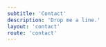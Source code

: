 ```yaml
---
subtitle: 'Contact'  
description: 'Drop me a line.'
layout: 'contact'  
route: 'contact'  
---
```

